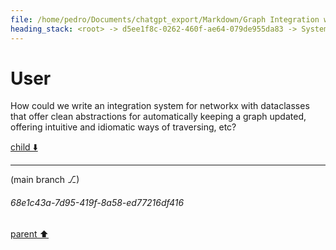 ```yaml
---
file: /home/pedro/Documents/chatgpt_export/Markdown/Graph Integration with Dataclasses.md
heading_stack: <root> -> d5ee1f8c-0262-460f-ae64-079de955da83 -> System -> 4df2c66a-be68-4ed7-939e-5244c07c0394 -> System -> aaa29239-053e-4660-afbe-53e2c8bdaf73 -> User
---
```

# User

How could we write an integration system for networkx with dataclasses that offer clean abstractions for automatically keeping a graph updated, offering intuitive and idiomatic ways of traversing, etc?

[child ⬇️](#68e1c43a-7d95-419f-8a58-ed77216df416)

---

(main branch ⎇)
###### 68e1c43a-7d95-419f-8a58-ed77216df416
[parent ⬆️](#aaa29239-053e-4660-afbe-53e2c8bdaf73)
